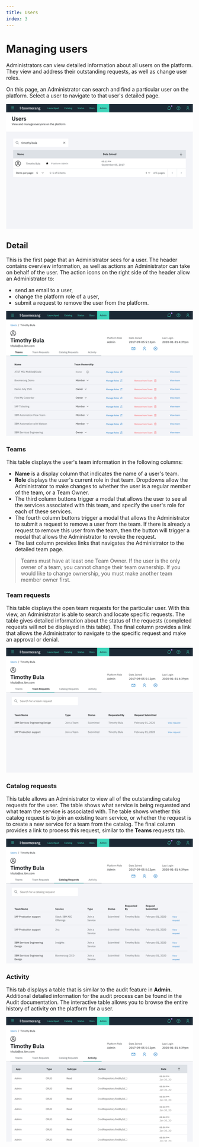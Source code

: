 ```yaml
---
title: Users
index: 3
---
```


# Managing users

Administrators can view detailed information about all users on the platform. They view and address their outstanding requests, as well as change user roles.

On this page, an Administrator can search and find a particular user on the platform. Select a user to navigate to that user's detailed page.

![View Users](./assets/img/users/boomerangadmin-userstable.png)

## Detail

This is the first page that an Administrator sees for a user. The header contains overview information, as well as actions an Administrator can take on behalf of the user. The action icons on the right side of the header allow an Administrator to:
- send an email to a user, 
- change the platform role of a user, 
- submit a request to remove the user from the platform.

![View Users](./assets/img/users/boomerangadmin-detaileduser.png)

### Teams

This table displays the user's team information in the following columns:
- **Name** is a display column that indicates the name of a user's team.
- **Role** displays the user's current role in that team. Dropdowns allow the Administrator to make changes to whether the user is a regular member of the team, or a Team Owner.
- The third column buttons trigger a modal that allows the user to see all the services associated with this team, and specify the user's role for each of these services. 
- The fourth column buttons trigger a modal that allows the Administrator to submit a request to remove a user from the team. If there is already a request to remove this user from the team, then the button will trigger a modal that allows the Administrator to revoke the request. 
- The last column provides links that navigates the Administrator to the detailed team page.

> Teams must have at least one Team Owner. If the user is the only owner of a team, you cannot change their team ownership. If you would like to change ownership, you must make another team member owner first.

### Team requests

This table displays the open team requests for the particular user. With this view, an Administrator is able to search and locate specific requests. The table gives detailed information about the status of the requests (completed requests will not be displayed in this table). The final column provides a link that allows the Administrator to navigate to the specific request and make an approval or denial.

![User Team Requests](./assets/img/users/boomerangadmin-userteamrequests.png)

### Catalog requests

This table allows an Administrator to view all of the outstanding catalog requests for the user. The table shows what service is being requested and what team the service is associated with. The table shows whether this catalog request is to join an existing team service, or whether the request is to create a new service for a team from the catalog. The final column provides a link to process this request, similar to the **Teams** requests tab.

![User Catalog Requests](./assets/img/users/boomerangadmin-usercatalogrequests.png)

### Activity

This tab displays a table that is similar to the audit feature in **Admin**. Additional detailed information for the audit process can be found in the Audit documentation. The interactive table allows you to browse the entire history of activity on the platform for a user.

![User Activity](./assets/img/users/boomerangadmin-useractivity.png)

